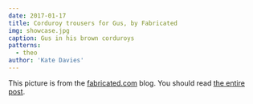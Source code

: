 ```yaml
---
date: 2017-01-17
title: Corduroy trousers for Gus, by Fabricated
img: showcase.jpg
caption: Gus in his brown corduroys
patterns:
  - theo
author: 'Kate Davies'
---
```


This picture is from the [fabricated.com](http://fabrickated.com/) blog. You should read [the entire post](http://fabrickated.com/2017/01/21/manswap-7-finishing-the-brown-corduroy-trousers/).
